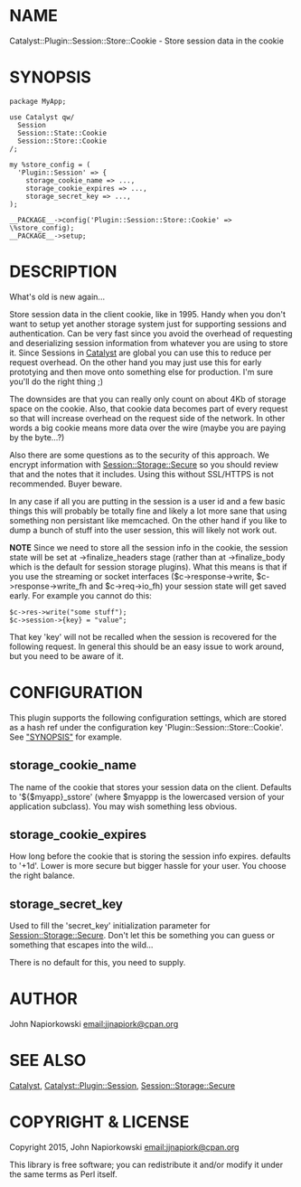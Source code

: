 # NAME

Catalyst::Plugin::Session::Store::Cookie - Store session data in the cookie

# SYNOPSIS

    package MyApp;

    use Catalyst qw/
      Session
      Session::State::Cookie
      Session::Store::Cookie
    /;

    my %store_config = (
      'Plugin::Session' => {
        storage_cookie_name => ...,
        storage_cookie_expires => ...,
        storage_secret_key => ...,
    );

    __PACKAGE__->config('Plugin::Session::Store::Cookie' => \%store_config);
    __PACKAGE__->setup;

# DESCRIPTION

What's old is new again...

Store session data in the client cookie, like in 1995.  Handy when you don't
want to setup yet another storage system just for supporting sessions and
authentication. Can be very fast since you avoid the overhead of requesting and
deserializing session information from whatever you are using to store it.
Since Sessions in [Catalyst](https://metacpan.org/pod/Catalyst) are global you can use this to reduce per request
overhead.  On the other hand you may just use this for early prototying and
then move onto something else for production.  I'm sure you'll do the right
thing ;)

The downsides are that you can really only count on about 4Kb of storage space
on the cookie.  Also, that cookie data becomes part of every request so that
will increase overhead on the request side of the network.  In other words a big
cookie means more data over the wire (maybe you are paying by the byte...?)

Also there are some questions as to the security of this approach.  We encrypt 
information with [Session::Storage::Secure](https://metacpan.org/pod/Session::Storage::Secure) so you should review that and the
notes that it includes.  Using this without SSL/HTTPS is not recommended.  Buyer
beware.

In any case if all you are putting in the session is a user id and a few basic
things this will probably be totally fine and likely a lot more sane that using
something non persistant like memcached.  On the other hand if you like to dump
a bunch of stuff into the user session, this will likely not work out.

**NOTE** Since we need to store all the session info in the cookie, the session
state will be set at ->finalize\_headers stage (rather than at ->finalize\_body
which is the default for session storage plugins).  What this means is that if
you use the streaming or socket interfaces ($c->response->write, $c->response->write\_fh
and $c->req->io\_fh) your session state will get saved early.  For example you
cannot do this:

    $c->res->write("some stuff");
    $c->session->{key} = "value";

That key 'key' will not be recalled when the session is recovered for the following
request.  In general this should be an easy issue to work around, but you need
to be aware of it.

# CONFIGURATION

This plugin supports the following configuration settings, which are stored as
a hash ref under the configuration key 'Plugin::Session::Store::Cookie'.  See
["SYNOPSIS"](#synopsis) for example.

## storage\_cookie\_name

The name of the cookie that stores your session data on the client.  Defaults
to '${$myapp}\_sstore' (where $myappp is the lowercased version of your application
subclass).  You may wish something less obvious.

## storage\_cookie\_expires

How long before the cookie that is storing the session info expires.  defaults
to '+1d'.  Lower is more secure but bigger hassle for your user.  You choose the
right balance.

## storage\_secret\_key

Used to fill the 'secret\_key' initialization parameter for [Session::Storage::Secure](https://metacpan.org/pod/Session::Storage::Secure).
Don't let this be something you can guess or something that escapes into the
wild...

There is no default for this, you need to supply.

# AUTHOR

John Napiorkowski [email:jjnapiork@cpan.org](email:jjnapiork@cpan.org)

# SEE ALSO

[Catalyst](https://metacpan.org/pod/Catalyst), [Catalyst::Plugin::Session](https://metacpan.org/pod/Catalyst::Plugin::Session), [Session::Storage::Secure](https://metacpan.org/pod/Session::Storage::Secure)

# COPYRIGHT & LICENSE

Copyright 2015, John Napiorkowski [email:jjnapiork@cpan.org](email:jjnapiork@cpan.org)

This library is free software; you can redistribute it and/or modify it under
the same terms as Perl itself.
